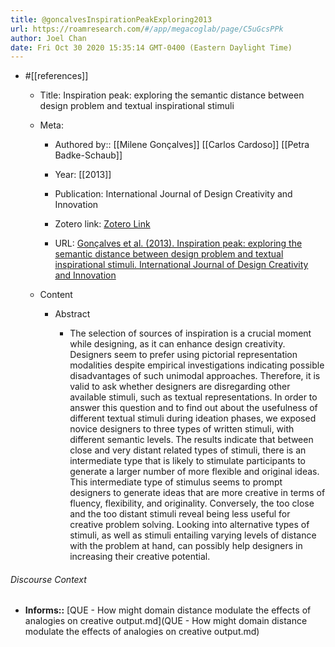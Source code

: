 ```yaml
---
title: @goncalvesInspirationPeakExploring2013
url: https://roamresearch.com/#/app/megacoglab/page/C5uGcsPPk
author: Joel Chan
date: Fri Oct 30 2020 15:35:14 GMT-0400 (Eastern Daylight Time)
---
```


- #[[references]]

    - Title: Inspiration peak: exploring the semantic distance between design problem and textual inspirational stimuli

    - Meta:

        - Authored by:: [[Milene Gonçalves]] [[Carlos Cardoso]] [[Petra Badke-Schaub]]

        - Year: [[2013]]

        - Publication: International Journal of Design Creativity and Innovation

        - Zotero link: [Zotero Link](zotero://select/items/1_T4UDIR2F)

        - URL: [Gonçalves et al. (2013). Inspiration peak: exploring the semantic distance between design problem and textual inspirational stimuli. International Journal of Design Creativity and Innovation](https://www.tandfonline.com/doi/abs/10.1080/21650349.2013.799309)

    - Content

        - Abstract

            - The selection of sources of inspiration is a crucial moment while designing, as it can enhance design creativity. Designers seem to prefer using pictorial representation modalities despite empirical investigations indicating possible disadvantages of such unimodal approaches. Therefore, it is valid to ask whether designers are disregarding other available stimuli, such as textual representations. In order to answer this question and to find out about the usefulness of different textual stimuli during ideation phases, we exposed novice designers to three types of written stimuli, with different semantic levels. The results indicate that between close and very distant related types of stimuli, there is an intermediate type that is likely to stimulate participants to generate a larger number of more flexible and original ideas. This intermediate type of stimulus seems to prompt designers to generate ideas that are more creative in terms of fluency, flexibility, and originality. Conversely, the too close and the too distant stimuli reveal being less useful for creative problem solving. Looking into alternative types of stimuli, as well as stimuli entailing varying levels of distance with the problem at hand, can possibly help designers in increasing their creative potential.

###### Discourse Context

- **Informs::** [QUE - How might domain distance modulate the effects of analogies on creative output.md](QUE - How might domain distance modulate the effects of analogies on creative output.md)
